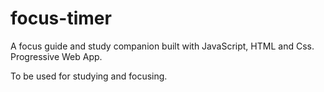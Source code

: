 # focus-timer
A focus guide and study companion built with JavaScript, HTML and Css. Progressive Web App.

To be used for studying and focusing.
